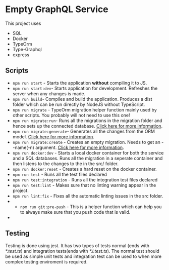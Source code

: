 # Empty GraphQL Service

This project uses

- SQL
- Docker
- TypeOrm
- Type-Graphql
- express

## Scripts

- `npm run start` - Starts the application **without** compiling it to JS.
- `npm run start:dev`- Starts application for development. Refreshes the server when any changes is made.
- `npm run build`- Compiles and build the application. Produces a dist folder which can be run directly by NodeJS without TypeScript.
- `npm run migrate` - TypeOrm migration helper function mainly used by other scripts. You probably will not need to use this one!
- `npm run migrate:run`- Runs all the migrations in the migration folder and hence sets up the connected database. [Click here for more information](https://github.com/typeorm/typeorm/blob/master/docs/migrations.md#running-and-reverting-migrations).
- `npm run migrate:generate`- Generates all the changes from the ORM model. [Click here for more information](https://github.com/typeorm/typeorm/blob/master/docs/migrations.md#generating-migrations).
- `npm run migrate:create` - Creates an empty migration. Needs to get an --name(-n) argument. [Click here for more information](https://github.com/typeorm/typeorm/blob/master/docs/migrations.md#creating-a-new-migration).
- `npm run docker:dev` - Starts a local docker container for both the service and a SQL databases. Runs all the migration in a seperate container and then listens to the changes to the in the src/ folder.
- `npm run docker:reset` - Creates a hard reset on the docker container.
- `npm run test` - Runs all the test files declared
- `npm run test:integration` - Runs all the integration test files declared
- `npm run test:lint` - Makes sure that no linting warning appear in the project.
- `npm run lint:fix` - Fixes all the automatic linting issues in the src folder.
- - `npm run git:pre-push` - This is a helper function which can help you to always make sure that you push code that is valid.
-

## Testing

Testing is done using jest. It has two types of tests normal (ends with _\*.test.ts_) and integration tests(ends with _\*.i.test.ts_). The normal test should be used as simple unit tests and integration test can be used to when more complex testing enviroment is required.
